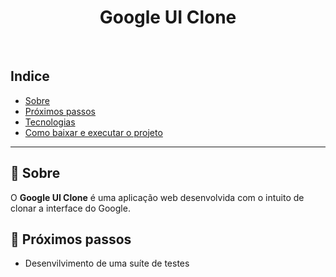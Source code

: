 <h1 align="center">
  Google UI Clone
</h1>

<br />

## Indice
- [Sobre](#-sobre)
- [Próximos passos](#-próximos-passos)
- [Tecnologias](#-tecnologias)
- [Como baixar e executar o projeto](#-como-baixar-e-executar-o-projeto)

---

## 🔖 Sobre

O **Google UI Clone** é uma aplicação web desenvolvida com o intuito de clonar a interface do Google.

## 🎯 Próximos passos

- Desenvilvimento de uma suíte de testes
